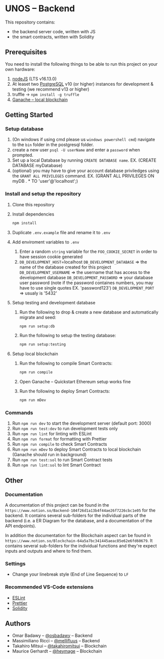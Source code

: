 # UNOS – Backend

This repository contains:

- the backend server code, written with JS
- the smart contracts, written with Solidity

## Prerequisites

You need to install the following things to be able to run this project on your own hardware:

1. [nodeJS](https://nodejs.org/en/download/) (LTS v16.13.0)
2. At leaset two [PostgreSQL](https://www.postgresql.org/download/) v10 (or higher) instances for development & testing (we recommend v13 or higher)
3. truffle -> `npm install -g truffle`
4. [Ganache – local blockchain](https://trufflesuite.com/ganache/index.html)

## Getting Started

### Setup database

1. (On windows if using cmd please us `windows powershell cmd`) navigate to the `bin` folder in the postgresql folder.
2. create a new user `psql -U userName` and enter a `password` when prompted.
3. Set up a local Database by running `CREATE DATABASE name`.
   EX. (CREATE DATABASE myDatabase)
4. (optional) you may have to give your account database priviledges using the `GRANT ALL PRIVILEGES` command.
   EX. (GRANT ALL PRIVILEGES ON myDB . * TO 'user'@'localhost';)

### Install and setup the repository

1. Clone this repository
2. Install dependencies

   ```zsh
   npm install
   ```

3. Duplicate `.env.example` file and rename it to `.env`
4. Add enviroment variables to `.env`
   1. Enter a random `string` variable for the `FOO_COOKIE_SECRET` in order to have session cookie generated
   2. `DB_DEVELOPMENT_HOST`=localhost
      `DB_DEVELOPMENT_DATABASE` => the name of the database created for this project
      `DB_DEVELOPMENT_USERNAME` => the username that has access to the development database
      `DB_DEVELOPMENT_PASSWORD` => your database user password (note if the password containes numbers, you may have to use single quotes EX. 'password123')
      `DB_DEVELOPMENT_PORT` => usualy is '5432'
5. Setup testing and development database
   1. Run the following to drop & create a new database and automatically migrate and seed:

      ```zsh
      npm run setup:db
      ```

   2. Run the following to setup the testing database:

      ```zsh
      npm run setup:testing
      ```

6. Setup local blockchain
   1. Run the following to compile Smart Contracts:

      ```zsh
      npm run compile
      ```

   2. Open Ganache – Quickstart Ethereum setup works fine

   3. Run the following to deploy Smart Contracts:

      ```zsh
      npm run mDev
      ```

### Commands

1. Run `npm run dev` to start the development server (default port: 3000)
2. Run `npm run test:dev` to run development tests only
3. Run `npm run lint` for linting with ESLint
4. Run `npm run format` for formatting with Prettier
5. Run `npm run compile` to check Smart Contracts
6. Run `npm run mDev` to deploy Smart Contracts to local blockchain (Ganache should run in background)
7. Run `npm run test:sol` to run Smart Contract tests
8. Run `npm run lint:sol` to lint Smart Contract

## Other

### Documentation

A documentation of this project can be found in the `https://www.notion.so/Backend-104f26d1a13b4f44ae26f7226cbc1e05` for the backend. It contains several sub-folders for the individual parts of the backend (i.e. a ER Diagram for the database, and a documentation of the API endpoints).

In addition the documentation for the Blockchain aspect can be found in `https://www.notion.so/Blockchain-64a5a7bc341445aeac85e62e6fd60679`. It contains several sub-folders for the individual functions and they're expect inputs and outputs and where to find them.

### Settings

- Change your linebreak style (End of Line Sequence) to `LF`

### Recommended VS-Code extensions

- [ESLint](https://marketplace.visualstudio.com/items?itemName=dbaeumer.vscode-eslint)
- [Prettier](https://marketplace.visualstudio.com/items?itemName=esbenp.prettier-vscode)
- [Solidity](https://marketplace.visualstudio.com/items?itemName=JuanBlanco.solidity)

## Authors

- Omar Badawy – [@osbadawy](https://github.com/osbadawy) – Backend
- Massimiliano Ricci – [@mellifluus](https://github.com/mellifluus) – Backend
- Takahiro Mitsui – [@takahiromitsui](https://github.com/takahiromitsui) – Blockchain
- Maurice Gerhardt – [@heymage](https://github.com/heymage) – Blockchain
